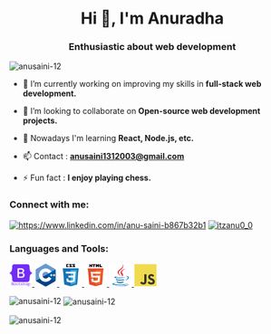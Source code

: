 <h1 align="center">Hi 👋, I'm Anuradha</h1>
<h3 align="center">Enthusiastic about web development</h3>

<p align="left"> <img src="https://komarev.com/ghpvc/?username=anusaini-12&label=Profile%20views&color=0e75b6&style=flat" alt="anusaini-12" /> </p>

- 👀 I’m currently working on improving my skills in **full-stack web development.**

- 💞️ I’m looking to collaborate on **Open-source web development projects.**

- 🌱 Nowadays I'm learning **React, Node.js, etc.**

- 📫 Contact : **anusaini1312003@gmail.com**

- ⚡ Fun fact : **I enjoy playing chess.**

<h3 align="left">Connect with me:</h3>
<p align="left">
<a href="https://linkedin.com/in/https://www.linkedin.com/in/anu-saini-b867b32b1" target="blank"><img align="center" src="https://raw.githubusercontent.com/rahuldkjain/github-profile-readme-generator/master/src/images/icons/Social/linked-in-alt.svg" alt="https://www.linkedin.com/in/anu-saini-b867b32b1" height="30" width="40" /></a>
<a href="https://instagram.com/itzanu0_0" target="blank"><img align="center" src="https://raw.githubusercontent.com/rahuldkjain/github-profile-readme-generator/master/src/images/icons/Social/instagram.svg" alt="itzanu0_0" height="30" width="40" /></a>
</p>

<h3 align="left">Languages and Tools:</h3>
<p align="left"> <a href="https://getbootstrap.com" target="_blank" rel="noreferrer"> <img src="https://raw.githubusercontent.com/devicons/devicon/master/icons/bootstrap/bootstrap-plain-wordmark.svg" alt="bootstrap" width="40" height="40"/> </a> <a href="https://www.w3schools.com/cpp/" target="_blank" rel="noreferrer"> <img src="https://raw.githubusercontent.com/devicons/devicon/master/icons/cplusplus/cplusplus-original.svg" alt="cplusplus" width="40" height="40"/> </a> <a href="https://www.w3schools.com/css/" target="_blank" rel="noreferrer"> <img src="https://raw.githubusercontent.com/devicons/devicon/master/icons/css3/css3-original-wordmark.svg" alt="css3" width="40" height="40"/> </a> <a href="https://www.w3.org/html/" target="_blank" rel="noreferrer"> <img src="https://raw.githubusercontent.com/devicons/devicon/master/icons/html5/html5-original-wordmark.svg" alt="html5" width="40" height="40"/> </a> <a href="https://www.java.com" target="_blank" rel="noreferrer"> <img src="https://raw.githubusercontent.com/devicons/devicon/master/icons/java/java-original.svg" alt="java" width="40" height="40"/> </a> <a href="https://developer.mozilla.org/en-US/docs/Web/JavaScript" target="_blank" rel="noreferrer"> <img src="https://raw.githubusercontent.com/devicons/devicon/master/icons/javascript/javascript-original.svg" alt="javascript" width="40" height="40"/> </a> </p>

<p><img align="left" src="https://github-readme-stats.vercel.app/api/top-langs?username=anusaini-12&show_icons=true&locale=en&layout=compact" alt="anusaini-12" /></p>

<p>&nbsp;<img align="center" src="https://github-readme-stats.vercel.app/api?username=anusaini-12&show_icons=true&locale=en" alt="anusaini-12" /></p>

<p><img align="center" src="https://github-readme-streak-stats.herokuapp.com/?user=anusaini-12&" alt="anusaini-12" /></p>
